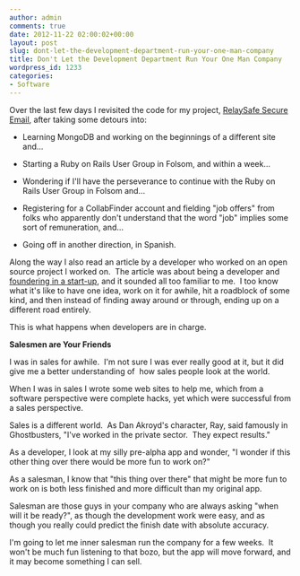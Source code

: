 ```yaml
---
author: admin
comments: true
date: 2012-11-22 02:00:02+00:00
layout: post
slug: dont-let-the-development-department-run-your-one-man-company
title: Don't Let the Development Department Run Your One Man Company
wordpress_id: 1233
categories:
- Software
---
```


Over the last few days I revisited the code for my project, [RelaySafe Secure Email](http://www.relaysafe.com), after taking some detours into:



	
  * Learning MongoDB and working on the beginnings of a different site and...

	
  * Starting a Ruby on Rails User Group in Folsom, and within a week...

	
  * Wondering if I'll have the perseverance to continue with the Ruby on Rails User Group in Folsom and...

	
  * Registering for a CollabFinder account and fielding "job offers" from folks who apparently don't understand that the word "job" implies some sort of remuneration, and...

	
  * Going off in another direction, in Spanish.


Along the way I also read an article by a developer who worked on an open source project I worked on.  The article was about being a developer and [foundering in a start-up](http://tashian.com/carl/startup.html), and it sounded all too familiar to me.  I too know what it's like to have one idea, work on it for awhile, hit a roadblock of some kind, and then instead of finding away around or through, ending up on a different road entirely.

This is what happens when developers are in charge.

**Salesmen are Your Friends**

I was in sales for awhile.  I'm not sure I was ever really good at it, but it did give me a better understanding of  how sales people look at the world.

When I was in sales I wrote some web sites to help me, which from a software perspective were complete hacks, yet which were successful from a sales perspective.

Sales is a different world.  As Dan Akroyd's character, Ray, said famously in Ghostbusters, "I've worked in the private sector.  They expect results."

As a developer, I look at my silly pre-alpha app and wonder, "I wonder if this other thing over there would be more fun to work on?"

As a salesman, I know that "this thing over there" that might be more fun to work on is both less finished and more difficult than my original app.

Salesman are those guys in your company who are always asking "when will it be ready?", as though the development work were easy, and as though you really could predict the finish date with absolute accuracy.

I'm going to let me inner salesman run the company for a few weeks.  It won't be much fun listening to that bozo, but the app will move forward, and it may become something I can sell.
